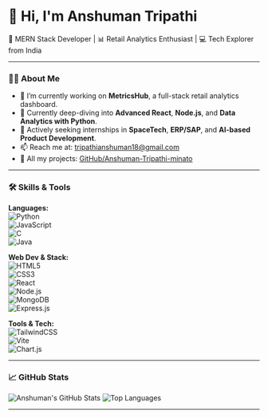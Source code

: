 # 👋 Hi, I'm Anshuman Tripathi

🚀 MERN Stack Developer | 📊 Retail Analytics Enthusiast | 💻 Tech Explorer from India

---

### 🧑‍💻 About Me

- 🔭 I’m currently working on **MetricsHub**, a full-stack retail analytics dashboard.
- 🌱 Currently deep-diving into **Advanced React**, **Node.js**, and **Data Analytics with Python**.
- 💼 Actively seeking internships in **SpaceTech**, **ERP/SAP**, and **AI-based Product Development**.
- 📫 Reach me at: [tripathianshuman18@gmail.com](mailto:tripathianshuman18@gmail.com)
- 🔗 All my projects: [GitHub/Anshuman-Tripathi-minato](https://github.com/Anshuman-Tripathi-minato)

---

### 🛠️ Skills & Tools

**Languages:**  
![Python](https://img.shields.io/badge/-Python-3776AB?style=flat&logo=python&logoColor=white)  
![JavaScript](https://img.shields.io/badge/-JavaScript-F7DF1E?style=flat&logo=javascript&logoColor=black)  
![C](https://img.shields.io/badge/-C-00599C?style=flat&logo=c&logoColor=white)  
![Java](https://img.shields.io/badge/-Java-007396?style=flat&logo=java&logoColor=white)

**Web Dev & Stack:**  
![HTML5](https://img.shields.io/badge/-HTML5-E34F26?style=flat&logo=html5&logoColor=white)  
![CSS3](https://img.shields.io/badge/-CSS3-1572B6?style=flat&logo=css3&logoColor=white)  
![React](https://img.shields.io/badge/-React-61DAFB?style=flat&logo=react&logoColor=black)  
![Node.js](https://img.shields.io/badge/-Node.js-339933?style=flat&logo=node.js&logoColor=white)  
![MongoDB](https://img.shields.io/badge/-MongoDB-47A248?style=flat&logo=mongodb&logoColor=white)  
![Express.js](https://img.shields.io/badge/-Express.js-000000?style=flat&logo=express&logoColor=white)

**Tools & Tech:**  
![TailwindCSS](https://img.shields.io/badge/-TailwindCSS-38B2AC?style=flat&logo=tailwind-css&logoColor=white)  
![Vite](https://img.shields.io/badge/-Vite-646CFF?style=flat&logo=vite&logoColor=white)  
![Chart.js](https://img.shields.io/badge/-Chart.js-FF6384?style=flat&logo=chartdotjs&logoColor=white)

---

### 📈 GitHub Stats

![Anshuman's GitHub Stats](https://github-readme-stats.vercel.app/api?username=Anshuman-Tripathi-minato&show_icons=true&theme=radical)
![Top Languages](https://github-readme-stats.vercel.app/api/top-langs/?username=Anshuman-Tripathi-minato&layout=compact&theme=radical)

---

